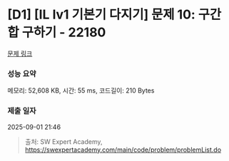 # [D1] [IL lv1 기본기 다지기] 문제 10: 구간 합 구하기 - 22180 

[문제 링크](https://swexpertacademy.com/main/code/problem/problemDetail.do?contestProbId=AZGh1T7q8nUDFAQP) 

### 성능 요약

메모리: 52,608 KB, 시간: 55 ms, 코드길이: 210 Bytes

### 제출 일자

2025-09-01 21:46



> 출처: SW Expert Academy, https://swexpertacademy.com/main/code/problem/problemList.do